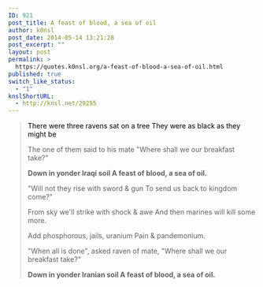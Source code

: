 ```yaml
---
ID: 921
post_title: A feast of blood, a sea of oil
author: k0nsl
post_date: 2014-05-14 13:21:28
post_excerpt: ""
layout: post
permalink: >
  https://quotes.k0nsl.org/a-feast-of-blood-a-sea-of-oil.html
published: true
switch_like_status:
  - "1"
knslShortURL:
  - http://knsl.net/29255
---
```

<blockquote>
<p style="color: #000000;">There were three ravens sat on a tree They were as black as they might be</p>
The one of them said to his mate "Where shall we our breakfast take?"

<b>Down in yonder Iraqi soil A feast of blood, a sea of oil.</b>

"Will not they rise with sword &amp; gun To send us back to kingdom come?"

From sky we'll strike with shock &amp; awe And then marines will kill some more.

Add phosphorous, jails, uranium Pain &amp; pandemonium.

"When all is done", asked raven of mate, "Where shall we our breakfast take?"

<b>Down in yonder Iranian soil A feast of blood, a sea of oil.</b></blockquote>